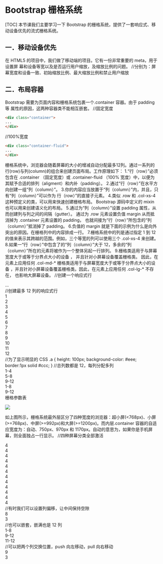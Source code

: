 # Bootstrap 栅格系统
[TOC]
本节课我们主要学习一下 Bootstrap 的栅格系统，提供了一套响应式、移动设备优先的流式栅格系统。
## 一．移动设备优先
在 HTML5 的项目中，我们做了移动端的项目。它有一份非常重要的 meta，用于设置屏
幕和设备等宽以及是否运行用户缩放，及缩放比例的问题。
//分别为：屏幕宽度和设备一致、初始缩放比例、最大缩放比例和禁止用户缩放
<meta name="viewport" content="width=device-width, initial-scale=1,
maximum-scale=1, user-scalable=no">

## 二．布局容器
Bootstrap 需要为页面内容和栅格系统包裹一个.container 容器。由于 padding 等
属性的原因，这两种容器类不能相互嵌套。
//固定宽度
```html
<div class="container">
...
</div>
```
//100%宽度
```html
<div class="container-fluid">
...
</div>
```
栅格系统中，浏览器会随着屏幕的大小的增减自动分配最多12列。通过一系列的行(row)与列(column)的组合来创建页面布局。工作原理如下：
1.“行（row）”必须包含在 .container （固定宽度）或 .container-fluid （100%
宽度）中，以便为其赋予合适的排列（aligment）和内补（padding）。
2.通过“行（row）”在水平方向创建一组“列（column）”。
3.你的内容应当放置于“列（column）”内，并且，只有“列（column）”可以作为
行（row）”的直接子元素。
4.类似 .row 和 .col-xs-4 这种预定义的类，可以用来快速创建栅格布局。
Bootstrap 源码中定义的 mixin 也可以用来创建语义化的布局。
5.通过为“列（column）”设置 padding 属性，从而创建列与列之间的间隔（gutter）。
通过为 .row 元素设置负值 margin 从而抵消掉为 .container 元素设置的 padding，
也就间接为“行（row）”所包含的“列（column）”抵消掉了 padding。
6.负值的 margin 就是下面的示例为什么是向外突出的原因。在栅格列中的内容排成一行。
7.栅格系统中的列是通过指定 1 到 12 的值来表示其跨越的范围。例如，三个等宽的列可以使用三个 .col-xs-4 来创建。
8.如果一“行（row）”中包含了的“列（column）”大于 12，多余的“列（column）”所在的元素将被作为一个整体另起一行排列。
9.栅格类适用于与屏幕宽度大于或等于分界点大小的设备 ， 并且针对小屏幕设备覆盖栅格类。 因此，在元素上应用任何 .col-md-* 栅格类适用于与屏幕宽度大于或等于分界点大小的设备 ，并且针对小屏幕设备覆盖栅格类。因此，在元素上应用任何 .col-lg-*
不存在， 也影响大屏幕设备。
//创建一个响应式行
<div class="container">
<div class="row">
...
</div>
</div>
//创建最多 12 列的响应式行
<div class="container">
<div class="row">
<div class="col-md-1 a">1</div>
<div class="col-md-1 a">2</div>
<div class="col-md-1 a">3</div>
<div class="col-md-1 a">4</div>
<div class="col-md-1 a">5</div>
<div class="col-md-1 a">6</div>
<div class="col-md-1 a">7</div>
<div class="col-md-1 a">8</div>
<div class="col-md-1 a">9</div>
<div class="col-md-1 a">10</div>
<div class="col-md-1 a">11</div>
<div class="col-md-1 a">12</div>
</div>
</div>
//为了显示明显的 CSS
.a {
height: 100px;
background-color: #eee;
border:1px solid #ccc;
}
//总列数都是 12，每列分配多列
<div class="container">
<div class="row">
<div class="col-md-4 a">1-4</div>
<div class="col-md-4 a">5-8</div>
<div class="col-md-4 a">9-12</div>
</div>
<div class="row">
<div class="col-md-8 a">1-8</div>
<div class="col-md-4 a">9-12</div>
</div>
</div>
栅格参数表

![](./_image/2017-08-24-08-53-23.jpg)

如上图所示，栅格系统最外层区分了四种宽度的浏览器：超小屏(<768px)、小屏(>=768px)、中屏(>=992px)和大屏(>=1200px)。而内层.container 容器的自适应宽度为：自动、750px、970px 和 1170px。自动的意思为，如果你是手机屏幕，则全面独占一行显示。
//四种屏幕分类全部激活
<div class="container">
<div class="row">
<div class="col-lg-3 col-md-4 col-sm-6 col-xs-12 a">4</div>
<div class="col-lg-3 col-md-4 col-sm-6 col-xs-12 a">4</div>
<div class="col-lg-3 col-md-4 col-sm-6 col-xs-12 a">4</div>
<div class="col-lg-3 col-md-4 col-sm-6 col-xs-12 a">4</div>
<div class="col-lg-3 col-md-4 col-sm-6 col-xs-12 a">4</div>
<div class="col-lg-3 col-md-4 col-sm-6 col-xs-12 a">4</div>
<div class="col-lg-3 col-md-4 col-sm-6 col-xs-12 a">4</div>
<div class="col-lg-3 col-md-4 col-sm-6 col-xs-12 a">4</div>
<div class="col-lg-3 col-md-4 col-sm-6 col-xs-12 a">4</div>
<div class="col-lg-3 col-md-4 col-sm-6 col-xs-12 a">4</div>
<div class="col-lg-3 col-md-4 col-sm-6 col-xs-12 a">4</div>
<div class="col-lg-3 col-md-4 col-sm-6 col-xs-12 a">4</div>
</div>
</div>
//有时我们可以设置列偏移，让中间保持空隙
<div class="container">
<div class="row">
<div class="col-md-8 a">8</div>
<div class="col-md-3 col-md-offset-1 a">3</div>
</div>
</div>
//也可以嵌套，嵌满也是 12 列
<div class="container">
<div class="row">
<div class="col-md-9 a">
<div class="col-md-8 a">1-8</div>
<div class="col-md-4 a">9-12</div>
</div>
<div class="col-md-3 a">
11-12
</div>
</div>
</div>
//可以把两个列交换位置，push 向左移动，pull 向右移动
<div class="container">
<div class="row">
<div class="col-md-9 col-md-push-3 a">9</div>
<div class="col-md-3 col-md-pull-9 a">3</div>
</div>
</div>